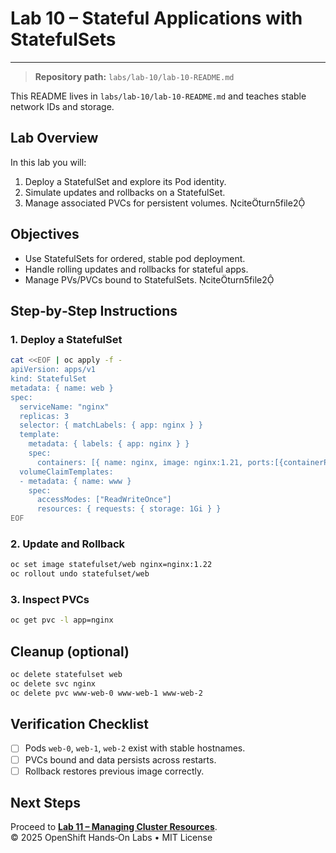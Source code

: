 # Lab 10 – Stateful Applications with StatefulSets

---

> **Repository path:** `labs/lab-10/lab-10-README.md`

This README lives in `labs/lab-10/lab-10-README.md` and teaches stable network IDs and storage.

## Lab Overview
In this lab you will:
1. Deploy a StatefulSet and explore its Pod identity.  
2. Simulate updates and rollbacks on a StatefulSet.  
3. Manage associated PVCs for persistent volumes. citeturn5file2

## Objectives
- Use StatefulSets for ordered, stable pod deployment.  
- Handle rolling updates and rollbacks for stateful apps.  
- Manage PVs/PVCs bound to StatefulSets. citeturn5file2

## Step‑by‑Step Instructions
### 1. Deploy a StatefulSet
```bash
cat <<EOF | oc apply -f -
apiVersion: apps/v1
kind: StatefulSet
metadata: { name: web }
spec:
  serviceName: "nginx"
  replicas: 3
  selector: { matchLabels: { app: nginx } }
  template:
    metadata: { labels: { app: nginx } }
    spec:
      containers: [{ name: nginx, image: nginx:1.21, ports:[{containerPort:80}] }]
  volumeClaimTemplates:
  - metadata: { name: www }
    spec:
      accessModes: ["ReadWriteOnce"]
      resources: { requests: { storage: 1Gi } }
EOF
```

### 2. Update and Rollback
```bash
oc set image statefulset/web nginx=nginx:1.22
oc rollout undo statefulset/web
```

### 3. Inspect PVCs
```bash
oc get pvc -l app=nginx
```

## Cleanup (optional)
```bash
oc delete statefulset web
oc delete svc nginx
oc delete pvc www-web-0 www-web-1 www-web-2
```

## Verification Checklist
- [ ] Pods `web-0`, `web-1`, `web-2` exist with stable hostnames.  
- [ ] PVCs bound and data persists across restarts.  
- [ ] Rollback restores previous image correctly.

## Next Steps
Proceed to **[Lab 11 – Managing Cluster Resources](../lab-11/lab-11-README.md)**.
© 2025 OpenShift Hands‑On Labs • MIT License
